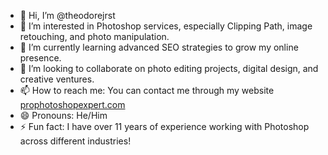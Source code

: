 - 👋 Hi, I’m @theodorejrst  
- 👀 I’m interested in Photoshop services, especially Clipping Path, image retouching, and photo manipulation.  
- 🌱 I’m currently learning advanced SEO strategies to grow my online presence.  
- 💞️ I’m looking to collaborate on photo editing projects, digital design, and creative ventures.  
- 📫 How to reach me: You can contact me through my website [prophotoshopexpert.com](https://prophotoshopexpert.com/)  
- 😄 Pronouns: He/Him  
- ⚡ Fun fact: I have over 11 years of experience working with Photoshop across different industries!  


<!---
theodorejrst/theodorejrst is a ✨ special ✨ repository because its `README.md` (this file) appears on your GitHub profile.
You can click the Preview link to take a look at your changes.
--->
